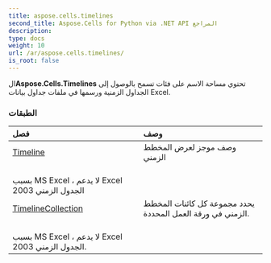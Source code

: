 ```yaml
---
title: aspose.cells.timelines
second_title: Aspose.Cells for Python via .NET API المراجع
description:
type: docs
weight: 10
url: /ar/aspose.cells.timelines/
is_root: false
---
```

 ال**Aspose.Cells.Timelines** تحتوي مساحة الاسم على فئات تسمح بالوصول إلى الجداول الزمنية ورسمها في ملفات جداول بيانات Excel.

###  الطبقات
| فصل| وصف|
| :- | :- |
| [Timeline](/cells/python-net/ar/aspose.cells.timelines/timeline) |وصف موجز لعرض المخطط الزمني<br/> بسبب MS Excel ، لا يدعم Excel 2003 الجدول الزمني|
| [TimelineCollection](/cells/python-net/ar/aspose.cells.timelines/timelinecollection) | يحدد مجموعة كل كائنات المخطط الزمني في ورقة العمل المحددة.<br/> بسبب MS Excel ، لا يدعم Excel 2003 الجدول الزمني.|


